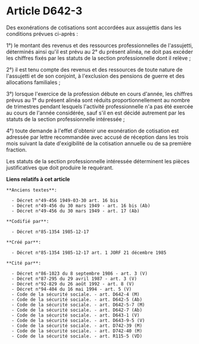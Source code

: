 # Article D642-3

Des exonérations de cotisations sont accordées aux assujettis dans les conditions prévues ci-après : 

1°) le montant des revenus et des ressources professionnelles de l'assujetti, déterminés ainsi qu'il est prévu au 2° du
présent alinéa, ne doit pas excéder les chiffres fixés par les statuts de la section professionnelle dont il relève ; 

2°) il est tenu compte des revenus et des ressources de toute nature de l'assujetti et de son conjoint, à l'exclusion des
pensions de guerre et des allocations familiales ; 

3°) lorsque l'exercice de la profession débute en cours d'année, les chiffres prévus au 1° du présent alinéa sont réduits
proportionnellement au nombre de trimestres pendant lesquels l'activité professionnelle n'a pas été exercée au cours de
l'année considérée, sauf s'il en est décidé autrement par les statuts de la section professionnelle intéressée ; 

4°) toute demande à l'effet d'obtenir une exonération de cotisation est adressée par lettre recommandée avec accusé de
réception dans les trois mois suivant la date d'exigibilité de la cotisation annuelle ou de sa première fraction. 

Les statuts de la section professionnelle intéressée déterminent les pièces justificatives que doit produire le requérant.

**Liens relatifs à cet article**

	**Anciens textes**:

	  - Décret n°49-456 1949-03-30 art. 16 bis
	  - Décret n°49-456 du 30 mars 1949 - art. 16 bis (Ab)
	  - Décret n°49-456 du 30 mars 1949 - art. 17 (Ab)

	**Codifié par**:

	  - Décret n°85-1354 1985-12-17

	**Créé par**:

	  - Décret n°85-1354 1985-12-17 art. 1 JORF 21 décembre 1985

	**Cité par**:

	  - Décret n°86-1023 du 8 septembre 1986 - art. 3 (V)
	  - Décret n°87-295 du 29 avril 1987 - art. 3 (V)
	  - Décret n°92-829 du 26 août 1992 - art. 8 (V)
	  - Décret n°94-404 du 16 mai 1994 - art. 5 (V)
	  - Code de la sécurité sociale. - art. D642-4 (M)
	  - Code de la sécurité sociale. - art. D642-5 (Ab)
	  - Code de la sécurité sociale. - art. D642-5-7 (M)
	  - Code de la sécurité sociale. - art. D642-7 (Ab)
	  - Code de la sécurité sociale. - art. D643-1 (V)
	  - Code de la sécurité sociale. - art. D643-9-5 (V)
	  - Code de la sécurité sociale. - art. D742-39 (M)
	  - Code de la sécurité sociale. - art. D742-40 (M)
	  - Code de la sécurité sociale. - art. R115-5 (VD)
